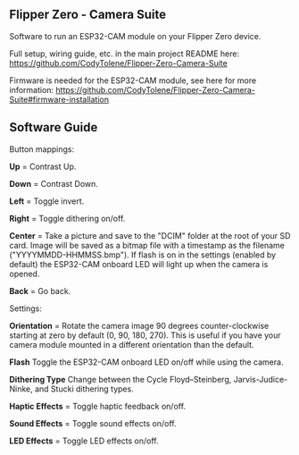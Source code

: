 ## Flipper Zero - Camera Suite

Software to run an ESP32-CAM module on your Flipper Zero device.

Full setup, wiring guide, etc. in the main project README here: https://github.com/CodyTolene/Flipper-Zero-Camera-Suite

Firmware is needed for the ESP32-CAM module, see here for more information: https://github.com/CodyTolene/Flipper-Zero-Camera-Suite#firmware-installation

## Software Guide

Button mappings:

**Up** = Contrast Up.

**Down** = Contrast Down.

**Left** = Toggle invert.

**Right** = Toggle dithering on/off.

**Center** = Take a picture and save to the "DCIM" folder at the root of your SD card. Image will be saved as a bitmap file with a timestamp as the filename ("YYYYMMDD-HHMMSS.bmp"). If flash is on in the settings (enabled by default) the ESP32-CAM onboard LED will light up when the camera is opened.

**Back** = Go back.

Settings:

**Orientation** = Rotate the camera image 90 degrees counter-clockwise starting at zero by default (0, 90, 180, 270). This is useful if you have your camera module mounted in a different orientation than the default.

**Flash** Toggle the ESP32-CAM onboard LED on/off while using the camera.

**Dithering Type** Change between the Cycle Floyd–Steinberg, Jarvis-Judice-Ninke, and Stucki dithering types.

**Haptic Effects** = Toggle haptic feedback on/off.

**Sound Effects** = Toggle sound effects on/off.

**LED Effects** = Toggle LED effects on/off.
